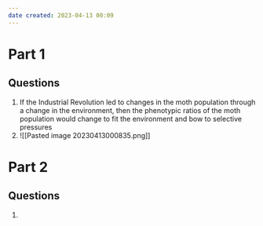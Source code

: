 ```yaml
---
date created: 2023-04-13 00:09
---
```


# Part 1

## Questions

1. If the Industrial Revolution led to changes in the moth population through a change in the environment, then the phenotypic ratios of the moth population would change to fit the environment and bow to selective pressures
2. ![[Pasted image 20230413000835.png]]

# Part 2
## Questions

1. 